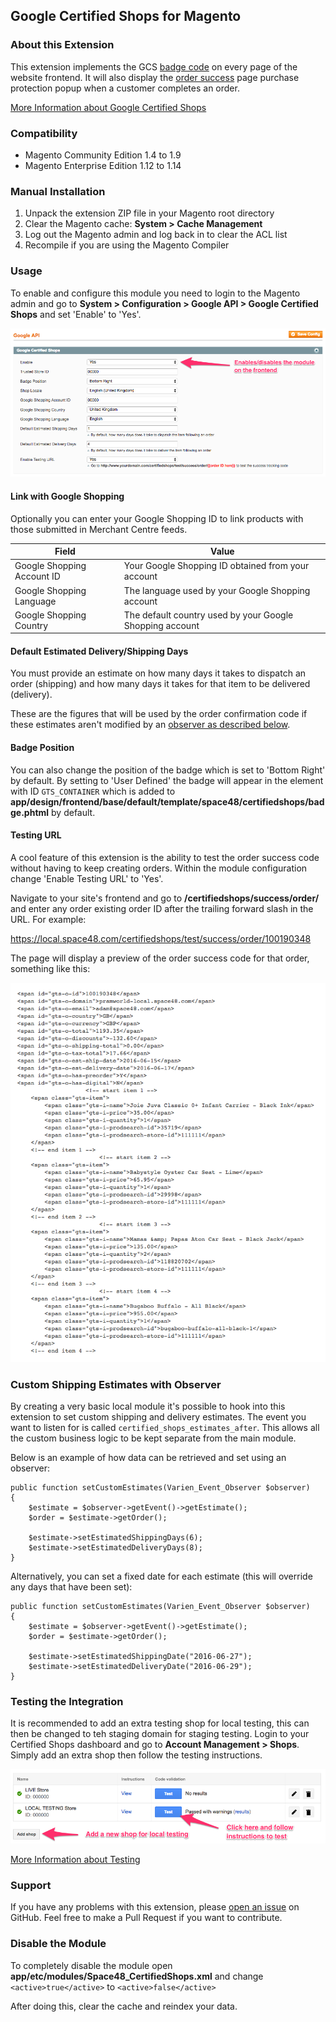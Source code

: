## Google Certified Shops for Magento

### About this Extension

This extension implements the GCS [badge code](https://support.google.com/trustedstoresmerchant/answer/6063080?hl=en-GB&ref_topic=6063044#variables) on every page of the website frontend. It will also display the [order success](https://support.google.com/trustedstoresmerchant/answer/6063087?hl=en-GB&ref_topic=6063044) page purchase protection popup when a customer completes an order.

[More Information about Google Certified Shops](https://support.google.com/trustedstoresmerchant/answer/6063065?hl=en-GB&ref_topic=6063044)

### Compatibility

- Magento Community Edition 1.4 to 1.9
- Magento Enterprise Edition 1.12 to 1.14

### Manual Installation

1. Unpack the extension ZIP file in your Magento root directory
2. Clear the Magento cache: **System > Cache Management**
3. Log out the Magento admin and log back in to clear the ACL list
4. Recompile if you are using the Magento Compiler

### Usage

To enable and configure this module you need to login to the Magento admin and go to **System > Configuration > Google API > Google Certified Shops** and set 'Enable' to 'Yes'.

![Configuration](https://github.com/Space48/Space48_CertifiedShops/blob/master/assets/config.png)

#### Link with Google Shopping

Optionally you can enter your Google Shopping ID to link products with those submitted in Merchant Centre feeds.

|Field|Value|
|---|---|
|Google Shopping Account ID|Your Google Shopping ID obtained from your account|
|Google Shopping Language|The language used by your Google Shopping account|
|Google Shopping Country|The default country used by your Google Shopping account|

#### Default Estimated Delivery/Shipping Days

You must provide an estimate on how many days it takes to dispatch an order (shipping) and how many days it takes for that item to be delivered (delivery).

These are the figures that will be used by the order confirmation code if these estimates aren't modified by an [observer as described below](#custom-shipping-estimates-with-observer).

#### Badge Position

You can also change the position of the badge which is set to 'Bottom Right' by default. By setting to 'User Defined' the badge will appear in the element with ID `GTS_CONTAINER` which is added to **app/design/frontend/base/default/template/space48/certifiedshops/badge.phtml** by default.

#### Testing URL

A cool feature of this extension is the ability to test the order success code without having to keep creating orders. Within the module configuration change 'Enable Testing URL' to 'Yes'.

Navigate to your site's frontend and go to **/certifiedshops/success/order/** and enter any order existing order ID after the trailing forward slash in the URL. For example:

https://local.space48.com/certifiedshops/test/success/order/100190348

The page will display a preview of the order success code for that order, something like this:

![Configuration](https://github.com/Space48/Space48_CertifiedShops/blob/master/assets/test.png)

### Custom Shipping Estimates with Observer

By creating a very basic local module it's possible to hook into this extension to set custom shipping and delivery estimates. The event you want to listen for is called `certified_shops_estimates_after`. This allows all the custom business logic to be kept separate from the main module.

Below is an example of how data can be retrieved and set using an observer:

````
public function setCustomEstimates(Varien_Event_Observer $observer)
{
    $estimate = $observer->getEvent()->getEstimate();
    $order = $estimate->getOrder();

    $estimate->setEstimatedShippingDays(6);
    $estimate->setEstimatedDeliveryDays(8);
}
````

Alternatively, you can set a fixed date for each estimate (this will override any days that have been set):

````
public function setCustomEstimates(Varien_Event_Observer $observer)
{
    $estimate = $observer->getEvent()->getEstimate();
    $order = $estimate->getOrder();

    $estimate->setEstimatedShippingDate("2016-06-27");
    $estimate->setEstimatedDeliveryDate("2016-06-29");
}
````

### Testing the Integration

It is recommended to add an extra testing shop for local testing, this can then be changed to teh staging domain for staging testing. Login to your Certified Shops dashboard and go to **Account Management > Shops**. Simply add an extra shop then follow the testing instructions.

![Testing](https://github.com/Space48/Space48_CertifiedShops/blob/master/assets/testing.png)

[More Information about Testing](https://support.google.com/trustedstoresmerchant/answer/6063088?hl=en-GB&ref_topic=6063044)

### Support

If you have any problems with this extension, please [open an issue](https://github.com/Space48/Space48_CertifiedShops/issues) on GitHub. Feel free to make a Pull Request if you want to contribute.

### Disable the Module

To completely disable the module open **app/etc/modules/Space48_CertifiedShops.xml** and change `<active>true</active>` to `<active>false</active>`

After doing this, clear the cache and reindex your data.
